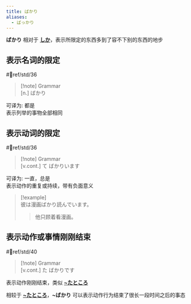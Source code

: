 ```yaml
---
title: ばかり
aliases:
  - ばっかり
---
```

**ばかり** 相对于 [**しか**](../1.basic%20particle/しか.md)，表示所限定的东西多到了容不下别的东西的地步  
## 表示名词的限定  

 #📖ref/std/36  

> [!note] Grammar  
> [n.] ばかり  

可译为: 都是  
表示列举的事物全部相同  

## 表示动词的限定  

 #📖ref/std/36  

> [!note] Grammar  
> [v.cont.] て ばかりいます  

可译为: 一直，总是  
表示动作的重复或持续，带有负面意义  

> [!example]  
> 彼は漫画ばかり読んでいます。  
> > 他只顾着看漫画。  

## 表示动作或事情刚刚结束  

 #📖ref/std/40  

> [!note] Grammar  
> [v.cont.] た ばかりです  

表示动作刚刚结束，类似 [**~たところ**](ところ.md#表示动作刚刚结束)  

相较于 [**~たところ**](ところ.md#表示动作刚刚结束)，**~ばかり** 可以表示动作行为结束了很长一段时间之后的事态  
